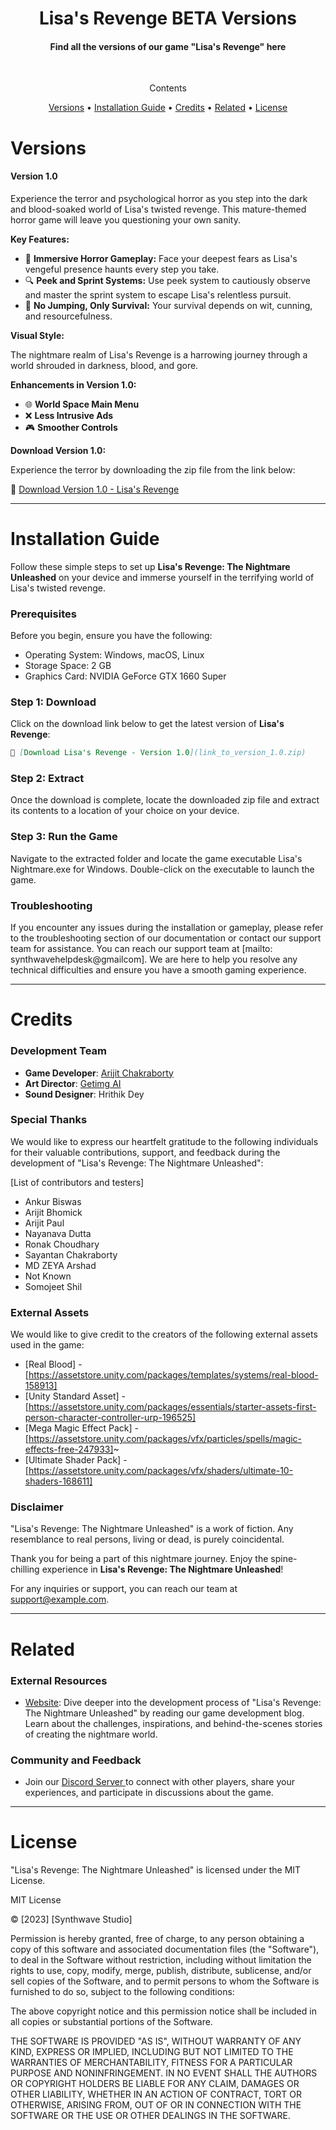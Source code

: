 <h1 align="center">
Lisa's Revenge BETA Versions 
</h1>
<h4 align= "center"> Find all the versions of our game "Lisa's Revenge"  here</h4>
<br>
<p align= "center">Contents </p>
<p align="center">
  <a href="#versions">Versions</a> •
  <a href="#installation-guide">Installation Guide</a> •
  <a href="#credits">Credits</a> •
  <a href="#related">Related</a> •
  <a href="#license">License</a>
</p>

# Versions
#### Version 1.0

Experience the terror and psychological horror as you step into the dark and blood-soaked world of Lisa's twisted revenge. This mature-themed horror game will leave you questioning your own sanity.

**Key Features:**

- 🌌 **Immersive Horror Gameplay:** Face your deepest fears as Lisa's vengeful presence haunts every step you take.
- 🔍 **Peek and Sprint Systems:** Use peek system to cautiously observe and master the sprint system to escape Lisa's relentless pursuit.
- 🚫 **No Jumping, Only Survival:** Your survival depends on wit, cunning, and resourcefulness.

**Visual Style:**

The nightmare realm of Lisa's Revenge is a harrowing journey through a world shrouded in darkness, blood, and gore.

**Enhancements in Version 1.0:**

- 🌐 **World Space Main Menu**
- ❌ **Less Intrusive Ads**
- 🎮 **Smoother Controls**

**Download Version 1.0:**

Experience the terror by downloading the zip file from the link below:

🔗 <a href = "https://www.mediafire.com/download_status.php?quickkey=uchmycqcnjnli7o&origin=download"> Download Version 1.0 - Lisa's Revenge </a>

---

# Installation Guide

Follow these simple steps to set up **Lisa's Revenge: The Nightmare Unleashed** on your device and immerse yourself in the terrifying world of Lisa's twisted revenge.

### Prerequisites

Before you begin, ensure you have the following:

- Operating System: Windows, macOS, Linux
- Storage Space: 2 GB
- Graphics Card: NVIDIA GeForce GTX 1660 Super

### Step 1: Download

Click on the download link below to get the latest version of **Lisa's Revenge**:

```markdown
🔗 [Download Lisa's Revenge - Version 1.0](link_to_version_1.0.zip)
```
### Step 2: Extract 
Once the download is complete, locate the downloaded zip file and extract its contents to a location of your choice on your device.

### Step 3: Run the Game
Navigate to the extracted folder and locate the game executable Lisa's Nightmare.exe for Windows. Double-click on the executable to launch the game.

### Troubleshooting
If you encounter any issues during the installation or gameplay, please refer to the troubleshooting section of our documentation or contact our support team for assistance. You can reach our support team at [mailto: synthwavehelpdesk@gmailcom]. We are here to help you resolve any technical difficulties and ensure you have a smooth gaming experience.

---

# Credits

### Development Team

- **Game Developer**: <a href = "https://instagram.com/_synthwavestudio"> Arijit Chakraborty </a>
- **Art Director**: <a href = "https://getimg.ai"> Getimg AI </a>
- **Sound Designer**: Hrithik Dey 

### Special Thanks

We would like to express our heartfelt gratitude to the following individuals for their valuable contributions, support, and feedback during the development of "Lisa's Revenge: The Nightmare Unleashed":

[List of contributors and testers]
- Ankur Biswas
- Arijit Bhomick
- Arijit Paul
- Nayanava Dutta
- Ronak Choudhary
- Sayantan Chakraborty
- MD ZEYA Arshad
- Not Known
- Somojeet Shil

### External Assets

We would like to give credit to the creators of the following external assets used in the game:

- [Real Blood] - [https://assetstore.unity.com/packages/templates/systems/real-blood-158913]
- [Unity Standard Asset] - [https://assetstore.unity.com/packages/essentials/starter-assets-first-person-character-controller-urp-196525]
- [Mega Magic Effect Pack] - [https://assetstore.unity.com/packages/vfx/particles/spells/magic-effects-free-247933]~
- [Ultimate Shader Pack] - [https://assetstore.unity.com/packages/vfx/shaders/ultimate-10-shaders-168611]

### Disclaimer

"Lisa's Revenge: The Nightmare Unleashed" is a work of fiction. Any resemblance to real persons, living or dead, is purely coincidental.

Thank you for being a part of this nightmare journey. Enjoy the spine-chilling experience in **Lisa's Revenge: The Nightmare Unleashed**!


For any inquiries or support, you can reach our team at [support@example.com](mailto:synthwavesupport@gmail.com).

---

# Related

### External Resources

- [Website](https://officialsynthwavestudio.godaddusites.com): Dive deeper into the development process of "Lisa's Revenge: The Nightmare Unleashed" by reading our game development blog. Learn about the challenges, inspirations, and behind-the-scenes stories of creating the nightmare world.

### Community and Feedback

- Join our <a href = "https://discord.gg/KW2dbPyTmp"> Discord Server </a> to connect with other players, share your experiences, and participate in discussions about the game.

---

# License

"Lisa's Revenge: The Nightmare Unleashed" is licensed under the MIT License.

MIT License

© [2023] [Synthwave Studio]

Permission is hereby granted, free of charge, to any person obtaining a copy
of this software and associated documentation files (the "Software"), to deal
in the Software without restriction, including without limitation the rights
to use, copy, modify, merge, publish, distribute, sublicense, and/or sell
copies of the Software, and to permit persons to whom the Software is
furnished to do so, subject to the following conditions:

The above copyright notice and this permission notice shall be included in all
copies or substantial portions of the Software.

THE SOFTWARE IS PROVIDED "AS IS", WITHOUT WARRANTY OF ANY KIND, EXPRESS OR
IMPLIED, INCLUDING BUT NOT LIMITED TO THE WARRANTIES OF MERCHANTABILITY,
FITNESS FOR A PARTICULAR PURPOSE AND NONINFRINGEMENT. IN NO EVENT SHALL THE
AUTHORS OR COPYRIGHT HOLDERS BE LIABLE FOR ANY CLAIM, DAMAGES OR OTHER
LIABILITY, WHETHER IN AN ACTION OF CONTRACT, TORT OR OTHERWISE, ARISING FROM,
OUT OF OR IN CONNECTION WITH THE SOFTWARE OR THE USE OR OTHER DEALINGS IN THE
SOFTWARE.



